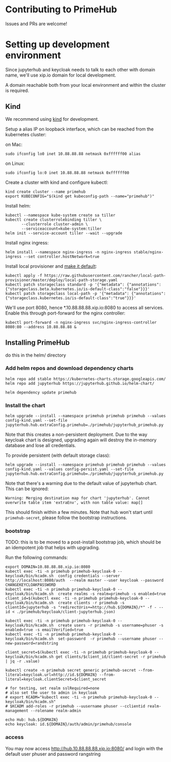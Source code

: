 # Contributing to PrimeHub

Issues and PRs are welcome!

# Setting up development environment

Since jupyterhub and keycloak needs to talk to each other with domain name, we'll use xip.io domain for local development.

A domain reachable both from your local environment and within the cluster is required.

## Kind

We recommend using [kind](https://github.com/kubernetes-sigs/kind/) for development.

Setup a alias IP on loopback interface, which can be reached from the kubernetes cluster:

on Mac:
```
sudo ifconfig lo0 inet 10.88.88.88 netmask 0xffffff00 alias
```

on Linux:
```
sudo ifconfig lo:0 inet 10.88.88.88 netmask 0xffffff00
```

Create a cluster with kind and configure kubectl:

```
kind create cluster --name primehub
export KUBECONFIG="$(kind get kubeconfig-path --name="primehub")"
```

Install helm:

```
kubectl --namespace kube-system create sa tiller
kubectl create clusterrolebinding tiller \
       --clusterrole cluster-admin \
       --serviceaccount=kube-system:tiller
helm init --service-account tiller --wait --upgrade
```

Install nginx ingress:

```
helm install --namespace nginx-ingress -n nginx-ingress stable/nginx-ingress --set controller.hostNetwork=true
```

Install local provisioner and [make it default](https://kubernetes.io/docs/tasks/administer-cluster/change-default-storage-class/):

```
kubectl apply -f https://raw.githubusercontent.com/rancher/local-path-provisioner/master/deploy/local-path-storage.yaml
kubectl patch storageclass standard -p '{"metadata": {"annotations":{"storageclass.beta.kubernetes.io/is-default-class":"false"}}}'
kubectl patch storageclass local-path -p '{"metadata": {"annotations":{"storageclass.kubernetes.io/is-default-class":"true"}}}'
```

We'll use port 8080, hence *.10.88.88.88.xip.io:8080 to access all services. Enable this through port-forward for the nginx controller:

```
kubectl port-forward -n nginx-ingress svc/nginx-ingress-controller 8080:80 --address 10.88.88.88 &
```

## Installing PrimeHub

do this in the helm/ directory

### Add helm repos and download dependency charts

```
helm repo add stable https://kubernetes-charts.storage.googleapis.com/
helm repo add jupyterhub https://jupyterhub.github.io/helm-chart/

helm dependency update primehub
```

### Install the chart

```
helm upgrade --install --namespace primehub primehub primehub --values config-kind.yaml --set-file jupyterhub.hub.extraConfig.primehub=./primehub/jupyterhub_primehub.py
```

Note that this creates a non-persistent deployment.  Due to the way keycloak chart is designed, upgrading again will destroy the in-memory database and lose all credentials.


To provide persistent (with default storage class):

```
helm upgrade --install --namespace primehub primehub primehub --values config-kind.yaml --values config-persist.yaml --set-file jupyterhub.hub.extraConfig.primehub=./primehub/jupyterhub_primehub.py
```

Note that there's a warning due to the default value of jupyterhub chart.  This can be ignored:

```
Warning: Merging destination map for chart 'jupyterhub'. Cannot overwrite table item 'extraEnv', with non table value: map[]
```

This should finish within a few minutes. Note that hub won't start until `primehub-secret`, please follow the bootstrap instructions.

### bootstrap

TODO: this is to be moved to a post-install bootstrap job, which should be an idempotent job that helps with upgrading.

Run the following commands:

```
export DOMAIN=10.88.88.88.xip.io:8080
kubectl exec -ti -n primehub primehub-keycloak-0 -- keycloak/bin/kcadm.sh  config credentials --server http://localhost:8080/auth  --realm master --user keycloak --password CHANGEKEYCLOAKPASSWORD
kubectl exec -ti -n primehub primehub-keycloak-0 -- keycloak/bin/kcadm.sh  create realms -s realm=primehub -s enabled=true
client_id=$(kubectl exec -ti -n primehub primehub-keycloak-0 -- keycloak/bin/kcadm.sh  create clients -r primehub -s clientId=jupyterhub -s "redirectUris+=http://hub.${DOMAIN}/*" -f - --id < ./primehub/keycloak/client-jupyterhub.json)

kubectl exec -ti -n primehub primehub-keycloak-0 -- keycloak/bin/kcadm.sh  create users -r primehub -s username=phuser -s enabled=true -s emailVerified=true
kubectl exec -ti -n primehub primehub-keycloak-0 -- keycloak/bin/kcadm.sh  set-password  -r primehub --username phuser --new-password=randstring

client_secret=$(kubectl exec -ti -n primehub primehub-keycloak-0 -- keycloak/bin/kcadm.sh get clients/$client_id/client-secret -r primehub  | jq -r .value)

kubectl create -n primehub secret generic primehub-secret --from-literal=keycloak.url=http://id.${DOMAIN} --from-literal=keycloak.clientSecret=$client_secret

# for testing, set realm sslRequired=none
# also set the user to admin in keycloak
# export KCADM="kubectl exec -ti -n primehub primehub-keycloak-0 -- keycloak/bin/kcadm.sh"
# $KCADM add-roles -r primehub --uusername phuser --cclientid realm-management --rolename realm-admin

echo Hub: hub.${DOMAIN}
echo keycloak: id.${DOMAIN}/auth/admin/primehub/console
```

### access

You may now access http://hub.10.88.88.88.xip.io:8080/ and login with the default user phuser and password rangstring
